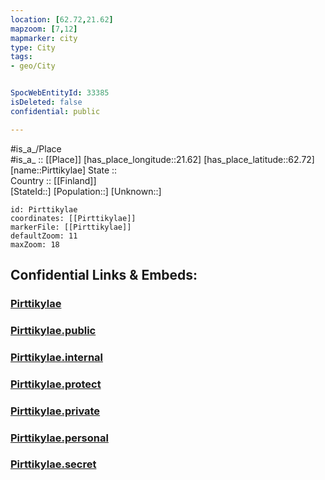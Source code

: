 ```yaml
---
location: [62.72,21.62] 
mapzoom: [7,12] 
mapmarker: city 
type: City
tags:
- geo/City


SpocWebEntityId: 33385
isDeleted: false
confidential: public

---
```

#is_a_/Place  
#is_a_ :: [[Place]] 
[has_place_longitude::21.62] 
[has_place_latitude::62.72] 
[name::Pirttikylae] 
State ::  
Country :: [[Finland]]  
[StateId::] 
[Population::] 
[Unknown::] 


```leaflet
id: Pirttikylae
coordinates: [[Pirttikylae]] 
markerFile: [[Pirttikylae]] 
defaultZoom: 11 
maxZoom: 18
```


## Confidential Links & Embeds: 

### [Pirttikylae](/_Standards/Earth/Continent/Europe/Europe~North/Finland/Provinces~Finland/Western_Finland/counties~Western_Finland/Ostrobothnia/City/Pirttikylae.md) 

### [Pirttikylae.public](/_public/Earth/Continent/Europe/Europe~North/Finland/Provinces~Finland/Western_Finland/counties~Western_Finland/Ostrobothnia/City/Pirttikylae.public.md) 

### [Pirttikylae.internal](/_internal/Earth/Continent/Europe/Europe~North/Finland/Provinces~Finland/Western_Finland/counties~Western_Finland/Ostrobothnia/City/Pirttikylae.internal.md) 

### [Pirttikylae.protect](/_protect/Earth/Continent/Europe/Europe~North/Finland/Provinces~Finland/Western_Finland/counties~Western_Finland/Ostrobothnia/City/Pirttikylae.protect.md) 

### [Pirttikylae.private](/_private/Earth/Continent/Europe/Europe~North/Finland/Provinces~Finland/Western_Finland/counties~Western_Finland/Ostrobothnia/City/Pirttikylae.private.md) 

### [Pirttikylae.personal](/_personal/Earth/Continent/Europe/Europe~North/Finland/Provinces~Finland/Western_Finland/counties~Western_Finland/Ostrobothnia/City/Pirttikylae.personal.md) 

### [Pirttikylae.secret](/_secret/Earth/Continent/Europe/Europe~North/Finland/Provinces~Finland/Western_Finland/counties~Western_Finland/Ostrobothnia/City/Pirttikylae.secret.md)

